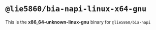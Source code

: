 # `@lie5860/bia-napi-linux-x64-gnu`

This is the **x86_64-unknown-linux-gnu** binary for `@lie5860/bia-napi`
